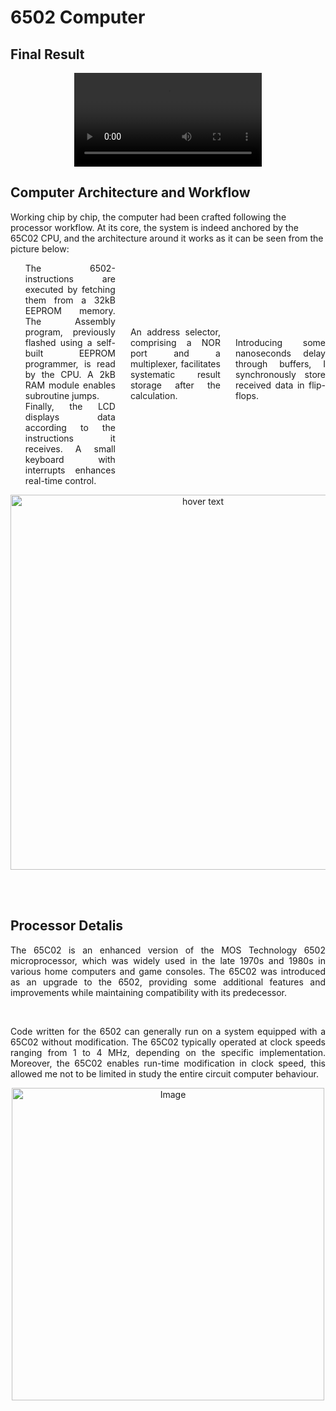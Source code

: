 <!--![schema](https://github.com/Marcolbr2001/6502_Computer/assets/66978947/97c4f9f9-d9a5-4a7c-9f70-d55d0c68c5f6)-->

<h1> 6502 Computer</h1>

<h2> Final Result </h2>

<p align="center">
<video>
<source src="https://github.com/Marcolbr2001/6502_Computer/assets/66978947/4c72619a-47c8-4c1f-a60d-3ac7a9b20c1d" type="video/mp4">
<source src="movie.ogg" type="video/ogg">
Your browser does not support the video tag.
</video>
    
<!--https://github.com/Marcolbr2001/6502_Computer/assets/66978947/4c72619a-47c8-4c1f-a60d-3ac7a9b20c1d-->
</p>

<h2> Computer Architecture and Workflow </h2>

<p>Working chip by chip, the computer had been crafted following the processor workflow. At its core, the system is indeed anchored by the 65C02 CPU, and the architecture around it works as it can be seen from the picture below:
</p>

<ul style="list-style-type: none; text-align: justify;">
    <li style="display: inline-block; width: 30%;">The 6502-instructions are executed by fetching them from a 32kB EEPROM memory. The Assembly program, previously flashed using a self-built EEPROM programmer, is read by the CPU. A 2kB RAM module enables subroutine jumps.</li>
    <li style="display: inline-block; width: 30%;">An address selector, comprising a NOR port and a multiplexer, facilitates systematic result storage after the calculation.</li>
    <li style="display: inline-block; width: 30%;">Introducing some nanoseconds delay through buffers, I synchronously store received data in flip-flops.</li>
    <li style="display: inline-block; width: 30%;">Finally, the LCD displays data according to the instructions it receives. A small keyboard with interrupts enhances real-time control.</li>
</ul>

<p align="center">
  <img src="https://github.com/Marcolbr2001/6502_Computer/assets/66978947/97c4f9f9-d9a5-4a7c-9f70-d55d0c68c5f6" width="600" title="hover text">
  <!--<img src="https://github.com/Marcolbr2001/6502_Computer/assets/66978947/97c4f9f9-d9a5-4a7c-9f70-d55d0c68c5f6" width="350" alt="accessibility text">-->
</p>

<br><br>

<h2> Processor Detalis </h2>
            <p style="text-align: justify;">
               The 65C02 is an enhanced version of the MOS Technology 6502 microprocessor, which was widely used in the late 1970s and 1980s in various home computers and game consoles. The 65C02 was introduced as an upgrade to the 6502, providing some additional features and improvements while maintaining compatibility with its predecessor.
            </p>
            <br>
             <p style="text-align: justify;">
               Code written for the 6502 can generally run on a system equipped with a 65C02 without modification. The 65C02 typically operated at clock speeds ranging from 1 to 4 MHz, depending on the specific implementation. Moreover, the 65C02 enables run-time modification in clock speed, this allowed me not to be limited in study the entire circuit computer behaviour.
            </p>
        
   <p align="center">
        <img src="https://github.com/Marcolbr2001/6502_Computer/assets/66978947/2480d8d1-a075-4560-a186-660e817b4248" alt="Image" width = "500">
    </p>
</div>
